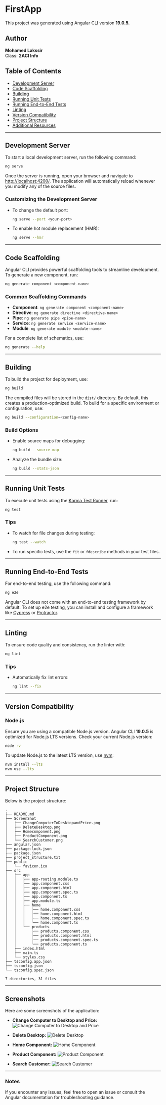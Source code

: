 # FirstApp

This project was generated using Angular CLI version **19.0.5**.

## Author
**Mohamed Lakssir**  
Class: **2ACI Info**

## Table of Contents
- [Development Server](#development-server)
- [Code Scaffolding](#code-scaffolding)
- [Building](#building)
- [Running Unit Tests](#running-unit-tests)
- [Running End-to-End Tests](#running-end-to-end-tests)
- [Linting](#linting)
- [Version Compatibility](#version-compatibility)
- [Project Structure](#project-structure)
- [Additional Resources](#additional-resources)

---

## Development Server

To start a local development server, run the following command:

```bash
ng serve
```

Once the server is running, open your browser and navigate to [http://localhost:4200/](http://localhost:4200/). The application will automatically reload whenever you modify any of the source files.

### Customizing the Development Server
- To change the default port:
  ```bash
  ng serve --port <your-port>
  ```
- To enable hot module replacement (HMR):
  ```bash
  ng serve --hmr
  ```

---

## Code Scaffolding

Angular CLI provides powerful scaffolding tools to streamline development. To generate a new component, run:

```bash
ng generate component <component-name>
```

### Common Scaffolding Commands
- **Component**: `ng generate component <component-name>`
- **Directive**: `ng generate directive <directive-name>`
- **Pipe**: `ng generate pipe <pipe-name>`
- **Service**: `ng generate service <service-name>`
- **Module**: `ng generate module <module-name>`

For a complete list of schematics, use:

```bash
ng generate --help
```

---

## Building

To build the project for deployment, use:

```bash
ng build
```

The compiled files will be stored in the `dist/` directory. By default, this creates a production-optimized build. To build for a specific environment or configuration, use:

```bash
ng build --configuration=<config-name>
```

### Build Options
- Enable source maps for debugging:
  ```bash
  ng build --source-map
  ```
- Analyze the bundle size:
  ```bash
  ng build --stats-json
  ```

---

## Running Unit Tests

To execute unit tests using the [Karma Test Runner](https://karma-runner.github.io), run:

```bash
ng test
```

### Tips
- To watch for file changes during testing:
  ```bash
  ng test --watch
  ```
- To run specific tests, use the `fit` or `fdescribe` methods in your test files.

---

## Running End-to-End Tests

For end-to-end testing, use the following command:

```bash
ng e2e
```

Angular CLI does not come with an end-to-end testing framework by default. To set up e2e testing, you can install and configure a framework like [Cypress](https://www.cypress.io/) or [Protractor](https://www.protractortest.org/).

---

## Linting

To ensure code quality and consistency, run the linter with:

```bash
ng lint
```

### Tips
- Automatically fix lint errors:
  ```bash
  ng lint --fix
  ```

---

## Version Compatibility

### Node.js
Ensure you are using a compatible Node.js version. Angular CLI **19.0.5** is optimized for Node.js LTS versions. Check your current Node.js version:

```bash
node -v
```

To update Node.js to the latest LTS version, use [nvm](https://github.com/nvm-sh/nvm):

```bash
nvm install --lts
nvm use --lts
```

---

## Project Structure

Below is the project structure:

```
.
├── README.md
├── ScreenShot
│   ├── ChangeComputerToDesktopandPrice.png
│   ├── DeleteDesktop.png
│   ├── Homecomponent.png
│   ├── ProductComponent.png
│   └── SearchCustomer.png
├── angular.json
├── package-lock.json
├── package.json
├── project_structure.txt
├── public
│   └── favicon.ico
├── src
│   ├── app
│   │   ├── app-routing.module.ts
│   │   ├── app.component.css
│   │   ├── app.component.html
│   │   ├── app.component.spec.ts
│   │   ├── app.component.ts
│   │   ├── app.module.ts
│   │   ├── home
│   │   │   ├── home.component.css
│   │   │   ├── home.component.html
│   │   │   ├── home.component.spec.ts
│   │   │   └── home.component.ts
│   │   └── products
│   │       ├── products.component.css
│   │       ├── products.component.html
│   │       ├── products.component.spec.ts
│   │       └── products.component.ts
│   ├── index.html
│   ├── main.ts
│   └── styles.css
├── tsconfig.app.json
├── tsconfig.json
└── tsconfig.spec.json

7 directories, 31 files
```

---

## Screenshots
Here are some screenshots of the application:

- **Change Computer to Desktop and Price:**
  ![Change Computer to Desktop and Price](ScreenShot/ChangeComputerToDesktopandPrice.png)

- **Delete Desktop:**
  ![Delete Desktop](ScreenShot/DeleteDesktop.png)

- **Home Component:**
  ![Home Component](ScreenShot/Homecomponent.png)

- **Product Component:**
  ![Product Component](ScreenShot/ProductComponent.png)

- **Search Customer:**
  ![Search Customer](ScreenShot/SearchCustomer.png)

---

### Notes
If you encounter any issues, feel free to open an issue or consult the Angular documentation for troubleshooting guidance.
